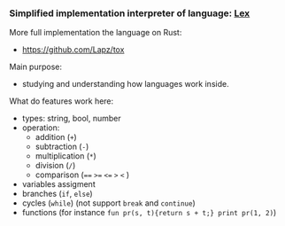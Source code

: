 ### Simplified implementation interpreter of language: [Lex](https://craftinginterpreters.coml)

More full implementation the language on Rust: 

* https://github.com/Lapz/tox

Main purpose:

* studying and understanding how languages work inside.

What do features work here:

* types: string, bool, number
* operation: 
  * addition (`+`)
  * subtraction (`-`)
  * multiplication (`*`)
  * division (`/`)
  * comparison (`==` `>=` `<=` `>`  `<` ) 
* variables assigment
* branches (`if`, `else`)
* cycles (`while`) (not support `break` and `continue`)
* functions (for instance `fun pr(s, t){return s + t;} print pr(1, 2)`)